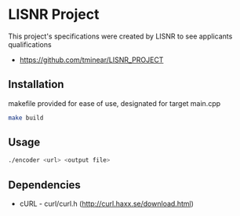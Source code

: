 # LISNR Project

This project's specifications were created by LISNR to see applicants qualifications

* https://github.com/tminear/LISNR_PROJECT

## Installation

makefile provided for ease of use, designated for target main.cpp

```bash
make build
```

## Usage

```bash
./encoder <url> <output file> 
```

## Dependencies

* cURL - curl/curl.h (http://curl.haxx.se/download.html)
